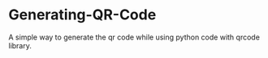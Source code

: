# Generating-QR-Code
A simple way to generate the qr code while using python code with qrcode library. 
